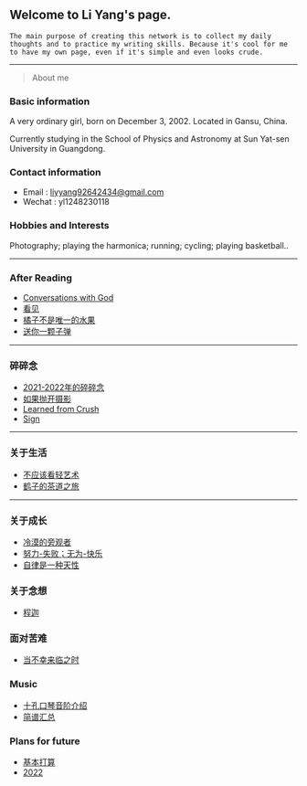 ## Welcome to Li Yang's page.

```
The main purpose of creating this network is to collect my daily thoughts and to practice my writing skills. Because it's cool for me to have my own page, even if it's simple and even looks crude.
```
---

>About me 

### Basic information

A very ordinary girl, born on December 3, 2002. Located in Gansu, China.

Currently studying in the School of Physics and Astronomy at Sun Yat-sen University in Guangdong. 

### Contact information

- Email  : liyyang92642434@gmail.com
- Wechat : yl1248230118

### Hobbies and Interests

Photography; playing the harmonica; running; cycling; playing basketball..

---

### After Reading


  - [Conversations with God](https://liyang20021203.github.io/Reading/Conversations%20with%20God) 
  - [看见](https://liyang20021203.github.io/Reading/看见)
  - [橘子不是唯一的水果](https://liyang20021203.github.io/Reading/tangerine)
  - [送你一颗子弹](https://liyang20021203.github.io/Reading/送你一颗子弹/目录)

---

### 碎碎念
- [2021-2022年的碎碎念](https://liyang20021203.github.io/Some_thought/碎碎念)
- [如果抛开摄影](https://liyang20021203.github.io/Some_thought/如果抛开摄影)
- [Learned from Crush](https://liyang20021203.github.io/Crush/learned)
- [Sign](https://liyang20021203.github.io/Crush/Sign)
---

### 关于生活
- [不应该看轻艺术](https://liyang20021203.github.io/Some_thought/对艺术的看法)
- [鹤子的茶道之旅](https://liyang20021203.github.io/Some_thought/鹤子的茶道之旅)

---

### 关于成长

- [冷漠的旁观者](https://liyang20021203.github.io/Some_thought/冷漠的旁观者)
- [努力-失败；无为-快乐](https://liyang20021203.github.io/Some_thought/努力-失败；无为-快乐)
- [自律是一种天性](https://liyang20021203.github.io/Some_thought/Change)

### 关于念想

- [程迦](https://liyang20021203.github.io/Some_thought/程迦)

### 面对苦难

- [当不幸来临之时](https://liyang20021203.github.io/Some_thought/unfortunate)


### Music
- [十孔口琴音阶介绍](https://liyang20021203.github.io/Music/十孔口琴音阶介绍.gif)
- [简谱汇总](https://liyang20021203.github.io/Music/简谱汇总)

### Plans for future

- [基本打算](https://liyang20021203.github.io/Plans/Plans)
- [2022](https://liyang20021203.github.io/Plans/2022)
